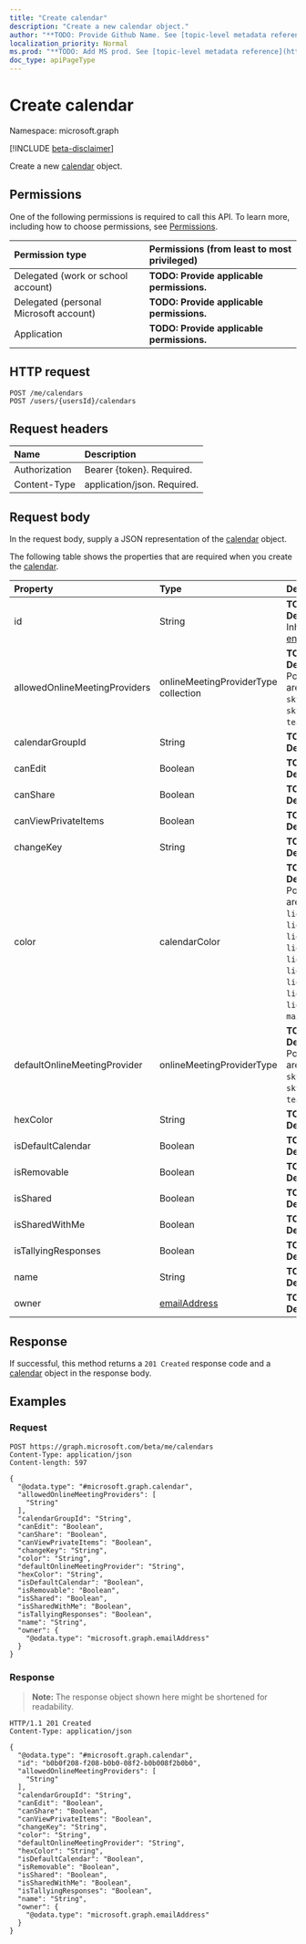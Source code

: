 ```yaml
---
title: "Create calendar"
description: "Create a new calendar object."
author: "**TODO: Provide Github Name. See [topic-level metadata reference](https://msgo.azurewebsites.net/add/document/guidelines/metadata.html#topic-level-metadata)**"
localization_priority: Normal
ms.prod: "**TODO: Add MS prod. See [topic-level metadata reference](https://msgo.azurewebsites.net/add/document/guidelines/metadata.html#topic-level-metadata)**"
doc_type: apiPageType
---
```


# Create calendar
Namespace: microsoft.graph

[!INCLUDE [beta-disclaimer](../../includes/beta-disclaimer.md)]

Create a new [calendar](../resources/calendar.md) object.

## Permissions
One of the following permissions is required to call this API. To learn more, including how to choose permissions, see [Permissions](/graph/permissions-reference).

|Permission type|Permissions (from least to most privileged)|
|:---|:---|
|Delegated (work or school account)|**TODO: Provide applicable permissions.**|
|Delegated (personal Microsoft account)|**TODO: Provide applicable permissions.**|
|Application|**TODO: Provide applicable permissions.**|

## HTTP request

<!-- {
  "blockType": "ignored"
}
-->
``` http
POST /me/calendars
POST /users/{usersId}/calendars
```

## Request headers
|Name|Description|
|:---|:---|
|Authorization|Bearer {token}. Required.|
|Content-Type|application/json. Required.|

## Request body
In the request body, supply a JSON representation of the [calendar](../resources/calendar.md) object.

The following table shows the properties that are required when you create the [calendar](../resources/calendar.md).

|Property|Type|Description|
|:---|:---|:---|
|id|String|**TODO: Add Description** Inherited from [entity](../resources/entity.md)|
|allowedOnlineMeetingProviders|onlineMeetingProviderType collection|**TODO: Add Description**. Possible values are: `unknown`, `skypeForBusiness`, `skypeForConsumer`, `teamsForBusiness`.|
|calendarGroupId|String|**TODO: Add Description**|
|canEdit|Boolean|**TODO: Add Description**|
|canShare|Boolean|**TODO: Add Description**|
|canViewPrivateItems|Boolean|**TODO: Add Description**|
|changeKey|String|**TODO: Add Description**|
|color|calendarColor|**TODO: Add Description**. Possible values are: `auto`, `lightBlue`, `lightGreen`, `lightOrange`, `lightGray`, `lightYellow`, `lightTeal`, `lightPink`, `lightBrown`, `lightRed`, `maxColor`.|
|defaultOnlineMeetingProvider|onlineMeetingProviderType|**TODO: Add Description**. Possible values are: `unknown`, `skypeForBusiness`, `skypeForConsumer`, `teamsForBusiness`.|
|hexColor|String|**TODO: Add Description**|
|isDefaultCalendar|Boolean|**TODO: Add Description**|
|isRemovable|Boolean|**TODO: Add Description**|
|isShared|Boolean|**TODO: Add Description**|
|isSharedWithMe|Boolean|**TODO: Add Description**|
|isTallyingResponses|Boolean|**TODO: Add Description**|
|name|String|**TODO: Add Description**|
|owner|[emailAddress](../resources/emailaddress.md)|**TODO: Add Description**|



## Response

If successful, this method returns a `201 Created` response code and a [calendar](../resources/calendar.md) object in the response body.

## Examples

### Request
<!-- {
  "blockType": "request",
  "name": "create_calendar_from_"
}
-->
``` http
POST https://graph.microsoft.com/beta/me/calendars
Content-Type: application/json
Content-length: 597

{
  "@odata.type": "#microsoft.graph.calendar",
  "allowedOnlineMeetingProviders": [
    "String"
  ],
  "calendarGroupId": "String",
  "canEdit": "Boolean",
  "canShare": "Boolean",
  "canViewPrivateItems": "Boolean",
  "changeKey": "String",
  "color": "String",
  "defaultOnlineMeetingProvider": "String",
  "hexColor": "String",
  "isDefaultCalendar": "Boolean",
  "isRemovable": "Boolean",
  "isShared": "Boolean",
  "isSharedWithMe": "Boolean",
  "isTallyingResponses": "Boolean",
  "name": "String",
  "owner": {
    "@odata.type": "microsoft.graph.emailAddress"
  }
}
```


### Response
>**Note:** The response object shown here might be shortened for readability.
<!-- {
  "blockType": "response",
  "truncated": true,
  "@odata.type": "microsoft.graph.calendar"
}
-->
``` http
HTTP/1.1 201 Created
Content-Type: application/json

{
  "@odata.type": "#microsoft.graph.calendar",
  "id": "b0b0f208-f208-b0b0-08f2-b0b008f2b0b0",
  "allowedOnlineMeetingProviders": [
    "String"
  ],
  "calendarGroupId": "String",
  "canEdit": "Boolean",
  "canShare": "Boolean",
  "canViewPrivateItems": "Boolean",
  "changeKey": "String",
  "color": "String",
  "defaultOnlineMeetingProvider": "String",
  "hexColor": "String",
  "isDefaultCalendar": "Boolean",
  "isRemovable": "Boolean",
  "isShared": "Boolean",
  "isSharedWithMe": "Boolean",
  "isTallyingResponses": "Boolean",
  "name": "String",
  "owner": {
    "@odata.type": "microsoft.graph.emailAddress"
  }
}
```

